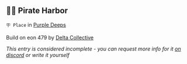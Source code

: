 ## 🏴‍☠️ Pirate Harbor

`🪧 Place` in [Purple Deeps](../refs/purple_deeps.md)

Build on eon 479 by [Delta Collective](../refs/delta_collective.md)

_This entry is considered incomplete - you can request more info for it [on discord](<https://discord.com/channels/562910943848169472/1173922660489633802>) or write it yourself_

<!---
keywords:  dc, purple deeps
aliases: 
-->